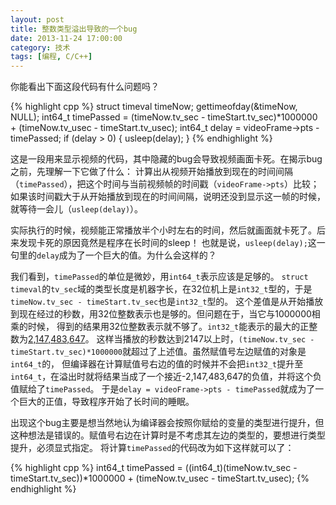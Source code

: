```yaml
---
layout: post
title: 整数类型溢出导致的一个bug
date: 2013-11-24 17:00:00
category: 技术
tags: [编程, C/C++]
---
```


你能看出下面这段代码有什么问题吗？

{% highlight cpp %}
struct timeval timeNow;
gettimeofday(&timeNow, NULL);
int64_t timePassed = (timeNow.tv_sec - timeStart.tv_sec)*1000000 + (timeNow.tv_usec - timeStart.tv_usec);
int64_t delay = videoFrame->pts - timePassed;
if (delay > 0) {
    usleep(delay);
}
{% endhighlight %}

<!--more-->
这是一段用来显示视频的代码，其中隐藏的bug会导致视频画面卡死。在揭示bug之前，先理解一下它做了什么：
计算出从视频开始播放到现在的时间间隔（`timePassed`），把这个时间与当前视频帧的时间戳（`videoFrame->pts`）比较；
如果该时间戳大于从开始播放到现在的时间间隔，说明还没到显示这一帧的时候，就等待一会儿（`usleep(delay)`）。

实际执行的时候，视频能正常播放半个小时左右的时间，然后就画面就卡死了。后来发现卡死的原因竟然是程序在长时间的sleep！
也就是说，`usleep(delay);`这一句里的`delay`成为了一个巨大的值。为什么会这样的？

我们看到，`timePassed`的单位是微妙，用`int64_t`表示应该是足够的。
`struct timeval`的`tv_sec`域的类型长度是机器字长，在32位机上是`int32_t`型的，于是`timeNow.tv_sec - timeStart.tv_sec`也是`int32_t`型的。
这个差值是从开始播放到现在经过的秒数，用32位整数表示也是够的。但问题在于，当它与1000000相乘的时候，
得到的结果用32位整数表示就不够了。`int32_t`能表示的最大的正整数为[2,147,483,647](http://stackoverflow.com/questions/94591/what-is-the-maximum-value-for-a-int32)。
这样当播放的秒数达到2147以上时，`(timeNow.tv_sec - timeStart.tv_sec)*1000000`就超过了上述值。虽然赋值号左边赋值的对象是`int64_t`的，
但编译器在计算赋值号右边的值的时候并不会把`int32_t`提升至`int64_t`，在溢出时就将结果当成了一个接近-2,147,483,647的负值，并将这个负值赋给了`timePassed`。
于是`delay = videoFrame->pts - timePassed`就成为了一个巨大的正值，导致程序开始了长时间的睡眠。

出现这个bug主要是想当然地认为编译器会按照你赋给的变量的类型进行提升，但这种想法是错误的。赋值号右边在计算时是不考虑其左边的类型的，要想进行类型提升，必须显式指定。
将计算`timePassed`的代码改为如下这样就可以了：

{% highlight cpp %}
int64_t timePassed = ((int64_t)(timeNow.tv_sec - timeStart.tv_sec))*1000000 + (timeNow.tv_usec - timeStart.tv_usec);
{% endhighlight %}

